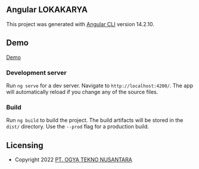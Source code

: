 ## Angular LOKAKARYA

This project was generated with [Angular CLI](https://github.com/angular/angular-cli) version 14.2.10.

## Demo

<a href="https://lokakarya-ogya-u91f.vercel.app/" target="_blank">Demo</a>

### Development server

Run `ng serve` for a dev server. Navigate to `http://localhost:4200/`. The app will automatically reload if you change any of the source files.

### Build

Run `ng build` to build the project. The build artifacts will be stored in the `dist/` directory. Use the `--prod` flag for a production build.

## Licensing

- Copyright 2022 <a href="https://ogya.co.id" target="_blank">PT. OGYA TEKNO NUSANTARA</a>
